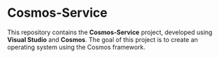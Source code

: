 # Cosmos-Service

This repository contains the **Cosmos-Service** project, developed using **Visual Studio** and **Cosmos**. The goal of this project is to create an operating system using the Cosmos framework.